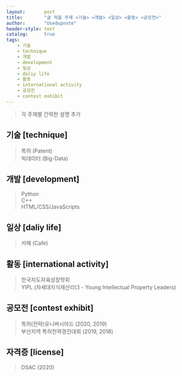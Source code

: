 ```yaml
---
layout:       post
title:        "글 적을 주제 <기술> <개발> <일상> <활동> <공모전>"
author:       "Usedupnote"
header-style: text
catalog:      true
tags:
    - 기술
    - technique
    - 개발
    - development
    - 일상
    - daliy life
    - 활동
    - international activity
    - 공모전
    - contest exhibit
---
```


> 각 주제별 간략한 설명 추가

## 기술 [technique]
> 특허 (Patent)   
> 빅데이터 (Big-Data)   

## 개발 [development]
> Python   
> C++   
> HTML/CSS/JavaScripts   

## 일상 [daliy life]
> 카페 (Cafe)   

## 활동 [international activity]
> 한국지도자육성장학회   
> YIPL (차세대지식재산리더 - Young Intellectual Property Leaders)   

## 공모전 [contest exhibit]
> 특허(전략)유니버시아드 (2020, 2019)   
> 부산지역 특허전략경진대회 (2019, 2018)   

## 자격증 [license]
> DSAC (2020)   
